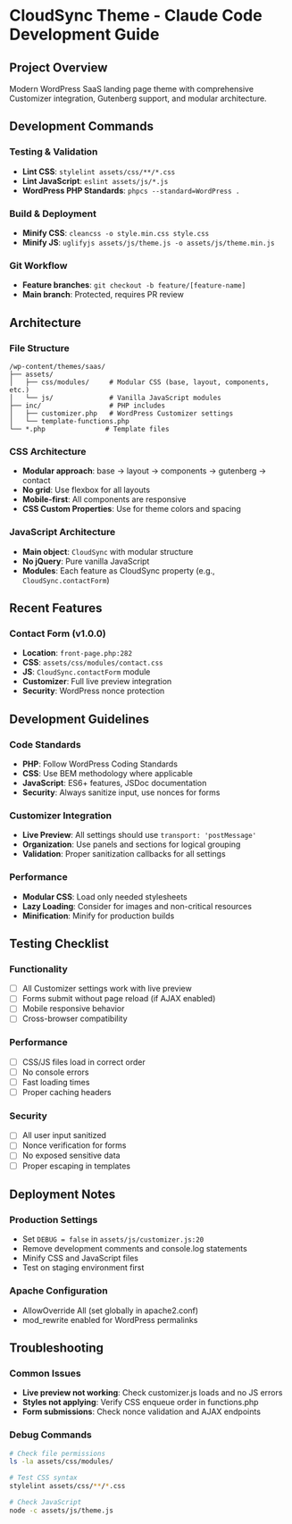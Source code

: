 # CloudSync Theme - Claude Code Development Guide

## Project Overview
Modern WordPress SaaS landing page theme with comprehensive Customizer integration, Gutenberg support, and modular architecture.

## Development Commands

### Testing & Validation
- **Lint CSS**: `stylelint assets/css/**/*.css`
- **Lint JavaScript**: `eslint assets/js/*.js` 
- **WordPress PHP Standards**: `phpcs --standard=WordPress .`

### Build & Deployment
- **Minify CSS**: `cleancss -o style.min.css style.css`
- **Minify JS**: `uglifyjs assets/js/theme.js -o assets/js/theme.min.js`

### Git Workflow
- **Feature branches**: `git checkout -b feature/[feature-name]`
- **Main branch**: Protected, requires PR review

## Architecture

### File Structure
```
/wp-content/themes/saas/
├── assets/
│   ├── css/modules/     # Modular CSS (base, layout, components, etc.)
│   └── js/              # Vanilla JavaScript modules
├── inc/                 # PHP includes
│   ├── customizer.php   # WordPress Customizer settings
│   └── template-functions.php
└── *.php               # Template files
```

### CSS Architecture
- **Modular approach**: base → layout → components → gutenberg → contact
- **No grid**: Use flexbox for all layouts
- **Mobile-first**: All components are responsive
- **CSS Custom Properties**: Use for theme colors and spacing

### JavaScript Architecture
- **Main object**: `CloudSync` with modular structure
- **No jQuery**: Pure vanilla JavaScript
- **Modules**: Each feature as CloudSync property (e.g., `CloudSync.contactForm`)

## Recent Features

### Contact Form (v1.0.0)
- **Location**: `front-page.php:282`
- **CSS**: `assets/css/modules/contact.css`
- **JS**: `CloudSync.contactForm` module
- **Customizer**: Full live preview integration
- **Security**: WordPress nonce protection

## Development Guidelines

### Code Standards
- **PHP**: Follow WordPress Coding Standards
- **CSS**: Use BEM methodology where applicable
- **JavaScript**: ES6+ features, JSDoc documentation
- **Security**: Always sanitize input, use nonces for forms

### Customizer Integration
- **Live Preview**: All settings should use `transport: 'postMessage'`
- **Organization**: Use panels and sections for logical grouping
- **Validation**: Proper sanitization callbacks for all settings

### Performance
- **Modular CSS**: Load only needed stylesheets
- **Lazy Loading**: Consider for images and non-critical resources
- **Minification**: Minify for production builds

## Testing Checklist

### Functionality
- [ ] All Customizer settings work with live preview
- [ ] Forms submit without page reload (if AJAX enabled)
- [ ] Mobile responsive behavior
- [ ] Cross-browser compatibility

### Performance
- [ ] CSS/JS files load in correct order
- [ ] No console errors
- [ ] Fast loading times
- [ ] Proper caching headers

### Security
- [ ] All user input sanitized
- [ ] Nonce verification for forms
- [ ] No exposed sensitive data
- [ ] Proper escaping in templates

## Deployment Notes

### Production Settings
- Set `DEBUG = false` in `assets/js/customizer.js:20`
- Remove development comments and console.log statements
- Minify CSS and JavaScript files
- Test on staging environment first

### Apache Configuration
- AllowOverride All (set globally in apache2.conf)
- mod_rewrite enabled for WordPress permalinks

## Troubleshooting

### Common Issues
- **Live preview not working**: Check customizer.js loads and no JS errors
- **Styles not applying**: Verify CSS enqueue order in functions.php
- **Form submissions**: Check nonce validation and AJAX endpoints

### Debug Commands
```bash
# Check file permissions
ls -la assets/css/modules/

# Test CSS syntax
stylelint assets/css/**/*.css

# Check JavaScript
node -c assets/js/theme.js
```